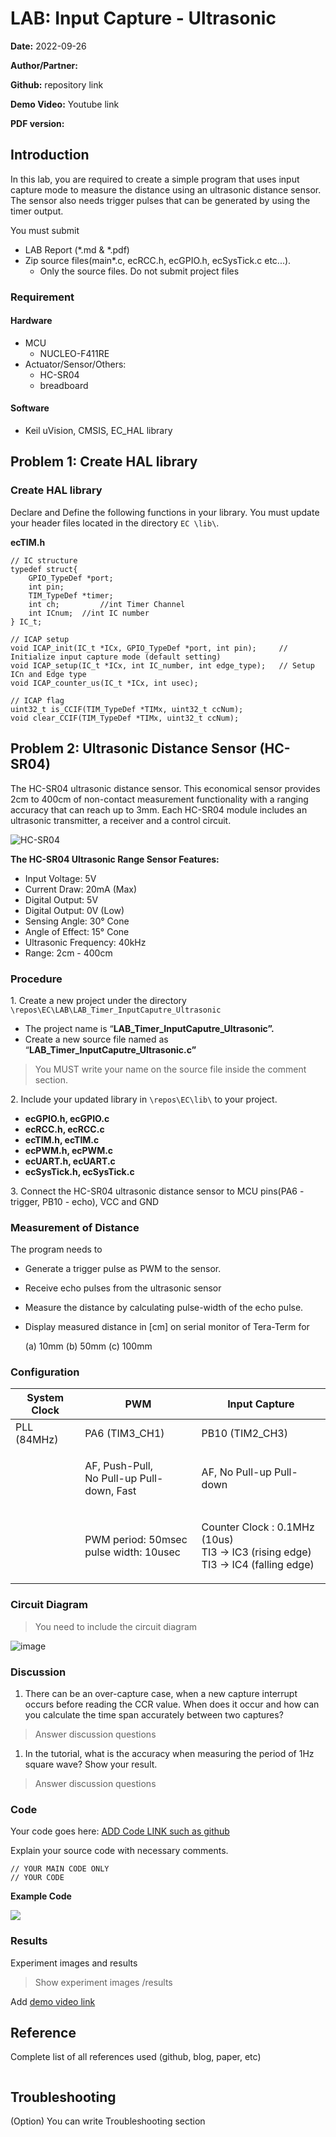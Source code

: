 # LAB: Input Capture - Ultrasonic

**Date:** 2022-09-26

**Author/Partner:**

**Github:** repository link

**Demo Video:** Youtube link

**PDF version:**

## Introduction

In this lab, you are required to create a simple program that uses input capture mode to measure the distance using an ultrasonic distance sensor. The sensor also needs trigger pulses that can be generated by using the timer output.

You must submit

* LAB Report (\*.md & \*.pdf)
* Zip source files(main\*.c, ecRCC.h, ecGPIO.h, ecSysTick.c etc...).
  * Only the source files. Do not submit project files

### Requirement

#### Hardware

* MCU
  * NUCLEO-F411RE
* Actuator/Sensor/Others:
  * HC-SR04
  * breadboard

#### Software

* Keil uVision, CMSIS, EC\_HAL library

## Problem 1: Create HAL library

### Create HAL library

Declare and Define the following functions in your library. You must update your header files located in the directory `EC \lib\`.

**ecTIM.h**

```
// IC structure
typedef struct{
	GPIO_TypeDef *port;
	int pin;   
	TIM_TypeDef *timer;
	int ch;  		//int Timer Channel
	int ICnum;  //int IC number
} IC_t;

// ICAP setup
void ICAP_init(IC_t *ICx, GPIO_TypeDef *port, int pin);		// Initialize input capture mode (default setting)
void ICAP_setup(IC_t *ICx, int IC_number, int edge_type);	// Setup ICn and Edge type
void ICAP_counter_us(IC_t *ICx, int usec);

// ICAP flag
uint32_t is_CCIF(TIM_TypeDef *TIMx, uint32_t ccNum);
void clear_CCIF(TIM_TypeDef *TIMx, uint32_t ccNum);
```

## Problem 2: Ultrasonic Distance Sensor (HC-SR04)

The HC-SR04 ultrasonic distance sensor. This economical sensor provides 2cm to 400cm of non-contact measurement functionality with a ranging accuracy that can reach up to 3mm. Each HC-SR04 module includes an ultrasonic transmitter, a receiver and a control circuit.

![HC-SR04](https://user-images.githubusercontent.com/91526930/198864049-3dba8f8d-aec8-4f9a-8da3-9adc0fe0e4b9.png)

**The HC-SR04 Ultrasonic Range Sensor Features:**

* Input Voltage: 5V
* Current Draw: 20mA (Max)
* Digital Output: 5V
* Digital Output: 0V (Low)
* Sensing Angle: 30° Cone
* Angle of Effect: 15° Cone
* Ultrasonic Frequency: 40kHz
* Range: 2cm - 400cm

### Procedure

1\. Create a new project under the directory `\repos\EC\LAB\LAB_Timer_InputCaputre_Ultrasonic`

* The project name is “**LAB\_Timer\_InputCaputre\_Ultrasonic”.**
* Create a new source file named as “**LAB\_Timer\_InputCaputre\_Ultrasonic.c”**

> You MUST write your name on the source file inside the comment section.

2\. Include your updated library in `\repos\EC\lib\` to your project.

* **ecGPIO.h, ecGPIO.c**
* **ecRCC.h, ecRCC.c**
* **ecTIM.h, ecTIM.c**
* **ecPWM.h, ecPWM.c**
* **ecUART.h, ecUART.c**
* **ecSysTick.h, ecSysTick.c**

3\. Connect the HC-SR04 ultrasonic distance sensor to MCU pins(PA6 - trigger, PB10 - echo), VCC and GND

### Measurement of Distance

The program needs to

* Generate a trigger pulse as PWM to the sensor.
* Receive echo pulses from the ultrasonic sensor
* Measure the distance by calculating pulse-width of the echo pulse.
*   Display measured distance in \[cm] on serial monitor of Tera-Term for

    (a) 10mm (b) 50mm (c) 100mm

### Configuration

| System Clock | PWM                                                 | Input Capture                                                                                 |
| ------------ | --------------------------------------------------- | --------------------------------------------------------------------------------------------- |
| PLL (84MHz)  | PA6 (TIM3\_CH1)                                     | PB10 (TIM2\_CH3)                                                                              |
|              | <p>AF, Push-Pull,<br>No Pull-up Pull-down, Fast</p> | AF, No Pull-up Pull-down                                                                      |
|              | <p>PWM period: 50msec<br>pulse width: 10usec</p>    | <p>Counter Clock : 0.1MHz (10us)<br>TI3 -> IC3 (rising edge)<br>TI3 -> IC4 (falling edge)</p> |

### Circuit Diagram

> You need to include the circuit diagram

![image](https://user-images.githubusercontent.com/38373000/192134563-72f68b29-4127-42ac-b064-2eda95a9a52a.png)

### Discussion

1. There can be an over-capture case, when a new capture interrupt occurs before reading the CCR value. When does it occur and how can you calculate the time span accurately between two captures?

> Answer discussion questions

1. In the tutorial, what is the accuracy when measuring the period of 1Hz square wave? Show your result.

> Answer discussion questions

### Code

Your code goes here: [ADD Code LINK such as github](https://github.com/ykkimhgu/EC-student/)

Explain your source code with necessary comments.

```
// YOUR MAIN CODE ONLY
// YOUR CODE
```

**Example Code**

![](https://user-images.githubusercontent.com/91526930/198865712-565ba10b-a82c-497f-919d-78dd88a25bf5.png)

### Results

Experiment images and results

> Show experiment images /results

Add [demo video link](link/)

## Reference

Complete list of all references used (github, blog, paper, etc)

```
```

## Troubleshooting

(Option) You can write Troubleshooting section
